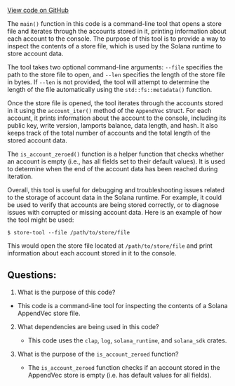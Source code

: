 [View code on GitHub](https://github.com/solana-labs/solana/blob/master/runtime/store-tool/src/main.rs)

The `main()` function in this code is a command-line tool that opens a store file and iterates through the accounts stored in it, printing information about each account to the console. The purpose of this tool is to provide a way to inspect the contents of a store file, which is used by the Solana runtime to store account data.

The tool takes two optional command-line arguments: `--file` specifies the path to the store file to open, and `--len` specifies the length of the store file in bytes. If `--len` is not provided, the tool will attempt to determine the length of the file automatically using the `std::fs::metadata()` function.

Once the store file is opened, the tool iterates through the accounts stored in it using the `account_iter()` method of the `AppendVec` struct. For each account, it prints information about the account to the console, including its public key, write version, lamports balance, data length, and hash. It also keeps track of the total number of accounts and the total length of the stored account data.

The `is_account_zeroed()` function is a helper function that checks whether an account is empty (i.e., has all fields set to their default values). It is used to determine when the end of the account data has been reached during iteration.

Overall, this tool is useful for debugging and troubleshooting issues related to the storage of account data in the Solana runtime. For example, it could be used to verify that accounts are being stored correctly, or to diagnose issues with corrupted or missing account data. Here is an example of how the tool might be used:

```
$ store-tool --file /path/to/store/file
```

This would open the store file located at `/path/to/store/file` and print information about each account stored in it to the console.
## Questions: 
 1. What is the purpose of this code?
   - This code is a command-line tool for inspecting the contents of a Solana AppendVec store file.

2. What dependencies are being used in this code?
   - This code uses the `clap`, `log`, `solana_runtime`, and `solana_sdk` crates.

3. What is the purpose of the `is_account_zeroed` function?
   - The `is_account_zeroed` function checks if an account stored in the AppendVec store is empty (i.e. has default values for all fields).